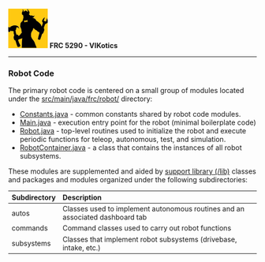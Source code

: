 ![FRC 5290 - VIKotics](../../../../../doc/graphics/5920-vikotics-logo_80x80.png "FRC 5290 - VIKotics")
**FRC 5290 - VIKotics**

---

### Robot Code

The primary robot code is centered on a small group of modules located under the
[src/main/java/frc/robot/](./) directory:

- [Constants.java](./Constants.java) - common constants shared by robot code modules.
- [Main.java](./Main.java) - execution entry point for the robot (minimal boilerplate code)
- [Robot.java](./Robot.java) - top-level routines used
to initialize the robot and execute periodic functions for teleop, autonomous,
test, and simulation.
- [RobotContainer.java](./RobotContainer.java) - a class
that contains the instances of all robot subsystems.

These modules are supplemented and aided by
[support library (/lib)](../lib/support-library.md) classes and packages and
modules organized under the following subdirectories:

| Subdirectory | Description |
| :----------- | :---------- |
| autos        | Classes used to implement autonomous routines and an associated dashboard tab |
| commands     | Command classes used to carry out robot functions |
| subsystems   | Classes that implement robot subsystems (drivebase, intake, etc.)
